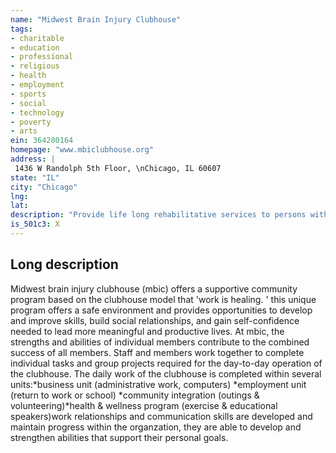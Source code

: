 ```yaml
---
name: "Midwest Brain Injury Clubhouse"
tags:
- charitable
- education
- professional
- religious
- health
- employment
- sports
- social
- technology
- poverty
- arts
ein: 364280164
homepage: "www.mbiclubhouse.org"
address: |
 1436 W Randolph 5th Floor, \nChicago, IL 60607
state: "IL"
city: "Chicago"
lng: 
lat: 
description: "Provide life long rehabilitative services to persons with stroke or brain injury"
is_501c3: X
---
```


## Long description

Midwest brain injury clubhouse (mbic) offers a supportive community program based on the clubhouse model that 'work is healing. ' this unique program offers a safe environment and provides opportunities to develop and improve skills, build social relationships, and gain self-confidence needed to lead more meaningful and productive lives. At mbic, the strengths and abilities of individual members contribute to the combined success of all members. Staff and members work together to complete individual tasks and group projects required for the day-to-day operation of the clubhouse. The daily work of the clubhouse is completed within several units:*business unit (administrative work, computers) *employment unit (return to work or school) *community integration (outings & volunteering)*health & wellness program (exercise & educational speakers)work relationships and communication skills are developed and maintain progress within the organzation, they are able to develop and strengthen abilities that support their personal goals. 
